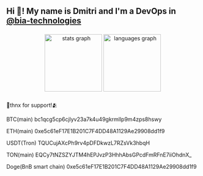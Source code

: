 <h2 align="left">Hi 👋! My name is Dmitri and I'm a DevOps in <a href="https://github.com/bia-technologies/">@bia-technologies</a> </h2> 

###

<div align="center">
  <img src="https://github-readme-stats.vercel.app/api?username=it-medved&hide_title=true&hide_rank=true&show_icons=true&include_all_commits=true&count_private=true&disable_animations=false&theme=dracula&locale=en&hide_border=false" height="150" alt="stats graph"  />
  <img src="https://github-readme-stats.vercel.app/api/top-langs?username=it-medved&locale=en&hide_title=false&layout=compact&card_width=320&langs_count=5&theme=dracula&hide_border=false" height="150" alt="languages graph"  />
</div>

###
🤗thnx for support!🫂

BTC(main) bc1qcg5cp6cjlyv23a7k4u49gkrmllp9m4zps8hswy

ETH(main) 0xe5c61eF17E1B201C7F4DD48A1129Ae29908dd1f9

USDT(Tron) TQUCujAXcPh9rv4pDFDkwzL7RZsVk3hbqH

TON(main) EQCy7tNZSZYJTM4hEPJvzP3HhhAbsGPcdFmRFnE7iiOhdnX_

Doge(BnB smart chain) 0xe5c61eF17E1B201C7F4DD48A1129Ae29908dd1f9

